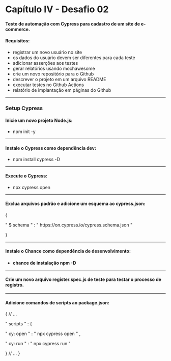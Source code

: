 <h1>Capítulo IV - Desafio 02</h1>

<h4>Teste de automação com Cypress para cadastro de um site de e-commerce.</h4>

<h4>Requisitos:</h4>
<ul>
<li>registrar um novo usuário no site</li>
<li>os dados do usuário devem ser diferentes para cada teste</li>
<li>adicionar asserções aos testes</li>
<li>gerar relatórios usando mochawesome</li>
<li>crie um novo repositório para o Github</li>
<li>descrever o projeto em um arquivo README</li>
<li>executar testes no Github Actions</li>
<li>relatório de implantação em páginas do Github</li>
</ul>
<hr>

<h3>Setup Cypress</h3>
<h4>Inicie um novo projeto Node.js:</h4> 
  <ul>
	<li>
		npm init -y
	</li>
</ul>
<hr>

<h4>Instale o Cypress como dependência dev:</h4>
  <ul>
	<li>
		npm install cypress -D
	</li>
</ul>
<hr>

<h4>Execute o Cypress:</h4>
  <ul>
	<li>
		npx cypress open
	</li>
</ul>
<hr>

<h4>Exclua arquivos padrão e adicione um esquema ao cypress.json:</h4>

   {
   <p>" $ schema " : " https://on.cypress.io/cypress.schema.json "</p>
   }
<hr>

<h4>Instale o Chance como dependência de desenvolvimento:<h4>
  <ul>
	<li>
		chance de instalação npm -D
	</li>
</ul>
<hr>

<h4>Crie um novo arquivo register.spec.js de teste para testar o processo de registro.</h4>
<hr>

<h4>Adicione comandos de scripts ao package.json:</h4>

   {
   // ...
 <p> " scripts " : {</p>
     <p>" cy: open " : " npx cypress open " ,</p>
     <p>" cy: run " : " npx cypress run "</p>
   }
   // ...
   }

